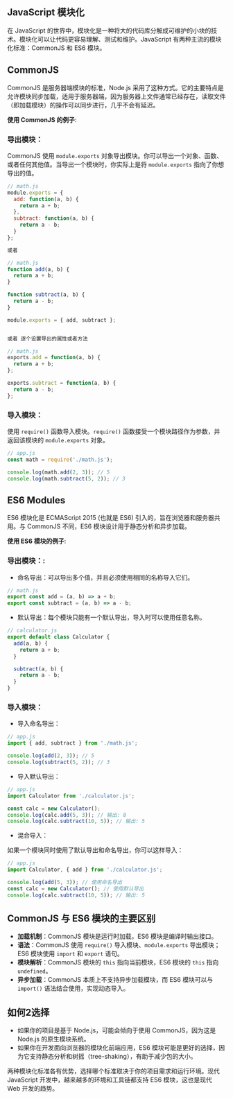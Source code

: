 ## JavaScript 模块化

在 JavaScript 的世界中，模块化是一种将大的代码库分解成可维护的小块的技术。模块化可以让代码更容易理解、测试和维护。JavaScript 有两种主流的模块化标准：CommonJS 和 ES6 模块。

## CommonJS

CommonJS 是服务器端模块的标准，Node.js 采用了这种方式。它的主要特点是允许模块同步加载，适用于服务器端，因为服务器上文件通常已经存在，读取文件（即加载模块）的操作可以同步进行，几乎不会有延迟。

**使用 CommonJS 的例子**:

### 导出模块：

CommonJS 使用 `module.exports` 对象导出模块。你可以导出一个对象、函数、或者任何其他值。当导出一个模块时，你实际上是将 `module.exports` 指向了你想导出的值。

```javascript
// math.js
module.exports = {
  add: function(a, b) {
    return a + b;
  },
  subtract: function(a, b) {
    return a - b;
  }
};

或者

// math.js
function add(a, b) {
  return a + b;
}

function subtract(a, b) {
  return a - b;
}

module.exports = { add, subtract };


或者 逐个设置导出的属性或者方法

// math.js
exports.add = function(a, b) {
  return a + b;
};

exports.subtract = function(a, b) {
  return a - b;
};
```

### 导入模块：

使用 `require()` 函数导入模块。`require()` 函数接受一个模块路径作为参数，并返回该模块的 `module.exports` 对象。

```javascript
// app.js
const math = require('./math.js');

console.log(math.add(2, 3)); // 5
console.log(math.subtract(5, 2)); // 3
```

## ES6 Modules

ES6 模块化是 ECMAScript 2015 (也就是 ES6) 引入的，旨在浏览器和服务器共用。与 CommonJS 不同，ES6 模块设计用于静态分析和异步加载。

**使用 ES6 模块的例子**:

### 导出模块：:

- 命名导出：可以导出多个值，并且必须使用相同的名称导入它们。

```javascript
// math.js
export const add = (a, b) => a + b;
export const subtract = (a, b) => a - b;
```

- 默认导出：每个模块只能有一个默认导出，导入时可以使用任意名称。

```javascript
// calculator.js
export default class Calculator {
  add(a, b) {
    return a + b;
  }

  subtract(a, b) {
    return a - b;
  }
}
```

### 导入模块：

- 导入命名导出：

```javascript
// app.js
import { add, subtract } from './math.js';

console.log(add(2, 3)); // 5
console.log(subtract(5, 2)); // 3
```

- 导入默认导出：

```javascript
// app.js
import Calculator from './calculator.js';

const calc = new Calculator();
console.log(calc.add(5, 3)); // 输出: 8
console.log(calc.subtract(10, 5)); // 输出: 5
```

- 混合导入：

如果一个模块同时使用了默认导出和命名导出，你可以这样导入：

```javascript
// app.js
import Calculator, { add } from './calculator.js';

console.log(add(5, 3)); // 使用命名导出
const calc = new Calculator(); // 使用默认导出
console.log(calc.subtract(10, 5)); // 输出: 5
```

## CommonJS 与 ES6 模块的主要区别

- **加载机制**：CommonJS 模块是运行时加载，ES6 模块是编译时输出接口。
- **语法**：CommonJS 使用 `require()` 导入模块、`module.exports` 导出模块；ES6 模块使用 `import` 和 `export` 语句。
- **模块解析**：CommonJS 模块的 `this` 指向当前模块，ES6 模块的 `this` 指向 `undefined`。
- **异步加载**：CommonJS 本质上不支持异步加载模块，而 ES6 模块可以与 `import()` 语法结合使用，实现动态导入。

## 如何2选择

- 如果你的项目是基于 Node.js，可能会倾向于使用 CommonJS，因为这是 Node.js 的原生模块系统。
- 如果你在开发面向浏览器的模块化前端应用，ES6 模块可能是更好的选择，因为它支持静态分析和树摇（tree-shaking），有助于减少包的大小。

两种模块化标准各有优势，选择哪个标准取决于你的项目需求和运行环境。现代 JavaScript 开发中，越来越多的环境和工具链都支持 ES6 模块，这也是现代 Web 开发的趋势。

